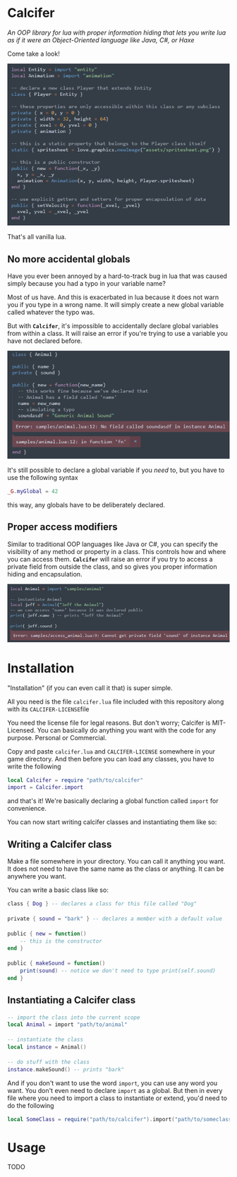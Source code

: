 # Calcifer

*An OOP library for lua with proper information hiding that lets you write lua as if it were an Object-Oriented language like Java, C#, or Haxe*

Come take a look!

![](assets/playersample.png)

That's all vanilla lua.

## No more accidental globals

Have you ever been annoyed by a hard-to-track bug in lua that was caused simply because you had a typo in your variable name?

Most of us have. And this is exacerbated in lua because it does not warn you if you type in a wrong name. It will simply create a new global variable called whatever the typo was.

But with **`Calcifer`**, it's impossible to accidentally declare global variables from within a class. It will raise an error if you're trying to use a variable you have not declared before.

![](assets/sample_animal_error.png)

It's still possible to declare a global variable if you *need* to, but you have to use the following syntax

```lua
_G.myGlobal = 42
```

this way, any globals have to be deliberately declared.

## Proper access modifiers

Similar to traditional OOP languages like Java or C#, you can specify the visibility of any method or property in a class. This controls how and where you can access them. **`Calcifer`** will raise an error if you try to access a private field from outside the class, and so gives you proper information hiding and encapsulation.

![](assets/animal_access_private.png)

# Installation

"Installation" (if you can even call it that) is super simple.

All you need is the file `calcifer.lua` file included with this repository along with its `CALCIFER-LICENSE`file 

You need the license file for legal reasons. But don't worry; Calcifer is MIT-Licensed. You can basically do anything you want with the code for any purpose. Personal or Commercial.

Copy and paste `calcifer.lua` and `CALCIFER-LICENSE` somewhere in your game directory. And then before you can load any classes, you have to write the following

```lua
local Calcifer = require "path/to/calcifer"
import = Calcifer.import
```

and that's it! We're basically declaring a global function called `import` for convenience. 

You can now start writing calcifer classes and instantiating them like so:

## Writing a Calcifer class

Make a file somewhere in your directory. You can call it anything you want. It does not need to have the same name as the class or anything. It can be anywhere you want.

You can write a basic class like so:

```lua
class { Dog } -- declares a class for this file called "Dog"

private { sound = "bark" } -- declares a member with a default value

public { new = function()
	-- this is the constructor
end }

public { makeSound = function() 
	print(sound) -- notice we don't need to type print(self.sound)
end }
```

## Instantiating a Calcifer class

```lua
-- import the class into the current scope
local Animal = import "path/to/animal"

-- instantiate the class
local instance = Animal()

-- do stuff with the class
instance.makeSound() -- prints "bark"
```

And if you don't want to use the word `import`, you can use any word you want. You don't even need to declare `import` as a global. But then in every file where you need to import a class to instantiate or extend, you'd need to do the following

```lua
local SomeClass = require("path/to/calcifer").import("path/to/someclass")
```

# Usage

TODO